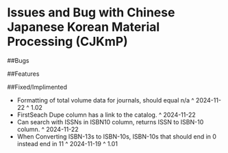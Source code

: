 # Issues and Bug with Chinese Japanese Korean Material Processing (CJKmP)

##Bugs


##Features


##Fixed/Implimented
- Formatting of total volume data for journals, should equal n/a ^ 2024-11-22 ^ 1.02
- FirstSeach Dupe column has a link to the catalog. ^ 2024-11-22
- Can search with ISSNs in ISBN10 column, returns ISSN to ISBN-10 column. ^ 2024-11-22
- When Converting ISBN-13s to ISBN-10s, ISBN-10s that should end in 0 instead end in 11 ^ 2024-11-19 ^ 1.01

